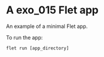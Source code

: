 # A exo_015 Flet app

An example of a minimal Flet app.

To run the app:

```
flet run [app_directory]
```